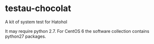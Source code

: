 # testau-chocolat
A kit of system test for Hatohol

It may require python 2.7.
For CentOS 6 the software collection contains python27 packages.
